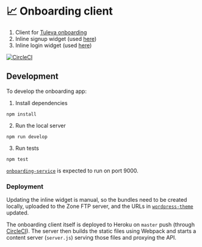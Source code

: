 # :chart_with_upwards_trend: Onboarding client

1. Client for [Tuleva onboarding](https://pension.tuleva.ee)
1. Inline signup widget (used [here](https://tuleva.ee/tulundusyhistu/#inline-signup-anchor))
1. Inline login widget (used [here](https://tuleva.ee/liikme-kinnitus))

[![CircleCI](https://circleci.com/gh/TulevaEE/onboarding-client/tree/master.svg?style=shield)](https://circleci.com/gh/TulevaEE/onboarding-client/tree/master)

## Development

To develop the onboarding app:

1. Install dependencies
```
npm install
```
2. Run the local server
```
npm run develop
```
3. Run tests
```
npm test
```

[`onboarding-service`](https://github.com/TulevaEE/onboarding-service) is expected to run on port 9000.

### Deployment

Updating the inline widget is manual, so the bundles need to be created locally, uploaded to the Zone FTP server, and the URLs in [`wordpress-theme`](https://github.com/TulevaEE/wordpress-theme) updated.

The onboarding client itself is deployed to Heroku on `master` push (through [CircleCI](https://circleci.com/gh/TulevaEE/onboarding-client)). The server then builds the static files using Webpack and starts a content server (`server.js`) serving those files and proxying the API.